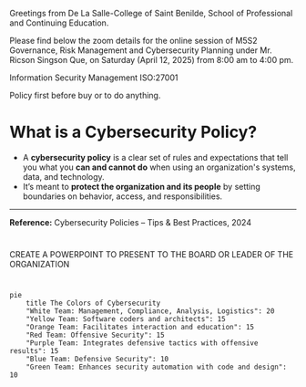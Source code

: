 Greetings from De La Salle-College of Saint Benilde, School of Professional and Continuing Education.

Please find below the zoom details for the online session of M5S2 Governance, Risk Management and Cybersecurity Planning under Mr. Ricson Singson Que, on Saturday (April 12, 2025) from 8:00 am to 4:00 pm. 



Information Security Management
ISO:27001


Policy first before buy or to do anything.



# What is a Cybersecurity Policy?

- A **cybersecurity policy** is a clear set of rules and expectations that tell you what you **can and cannot do** when using an organization's systems, data, and technology.
- It’s meant to **protect the organization and its people** by setting boundaries on behavior, access, and responsibilities.

---

**Reference:** Cybersecurity Policies – Tips & Best Practices, 2024






#
CREATE A POWERPOINT TO PRESENT TO THE BOARD OR LEADER OF THE ORGANIZATION



#


```mermaid
pie
    title The Colors of Cybersecurity
    "White Team: Management, Compliance, Analysis, Logistics": 20
    "Yellow Team: Software coders and architects": 15
    "Orange Team: Facilitates interaction and education": 15
    "Red Team: Offensive Security": 15
    "Purple Team: Integrates defensive tactics with offensive results": 15
    "Blue Team: Defensive Security": 10
    "Green Team: Enhances security automation with code and design": 10





































